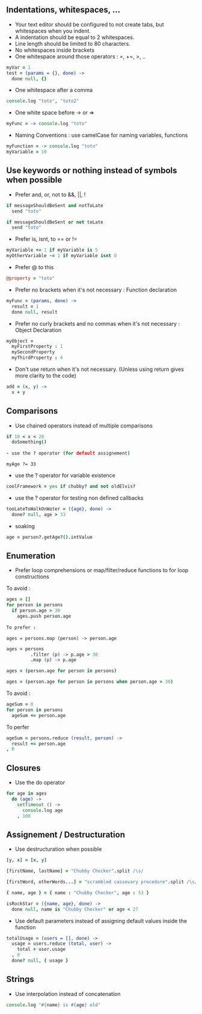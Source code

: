 ## Indentations, whitespaces, ...

- Your text editor should be configured to not create tabs, but whitespaces when you indent. 
- A indentation should be equal to 2 whitespaces. 
- Line length should be limited to 80 characters.
- No whitespaces inside brackets
- One whitespace around those operators : =, +=, >, ..

```coffeescript
myVar = 1
test = (params = {}, done) -> 
  done null, {}
```
- One whitespace after a comma

```coffeescript
console.log "toto", "toto2"
```
- One white space before -> or => 

```coffeescript
myFunc = -> console.log "toto"
```
- Naming Conventions : use camelCase for naming variables, functions

```coffeescript
myFunction = -> console.log "toto"
myVariable = 10
```

## Use keywords or nothing instead of symbols when possible 

- Prefer and, or, not to &&, ||, !

```coffeescript
if messageShouldBeSent and notToLate
  send "toto"

if messageShouldBeSent or not toLate
  send "toto"
```
- Prefer is, isnt, to == or !=

```coffeescript
myVariable += 1 if myVariable is 5 
myOtherVariable -= 1 if myVariable isnt 0
```
- Prefer @ to this

```coffeescript
@property = "toto"
```
- Prefer no brackets when it's not necessary : Function declaration 

```coffeescript
myFunc = (params, done) -> 
  result = 1
  done null, result
```
- Prefer no curly brackets and no commas when it's not necessary : Object Declaration 

```coffeescript
myObject = 
  myFirstProperty : 1
  mySecondProperty
  myThirdProperty : 4
```
- Don't use return when it's not necessary. (Unless using return gives more clarity to the code) 

```coffeescript
add = (x, y) -> 
  x + y
```

## Comparisons
  
- Use chained operators instead of multiple comparisons

```coffeescript
if 10 < x < 20 
  doSomething()
  
- use the ? operator (for default assignement)
```

    myAge ?= 33

- use the ? operator for variable existence

```coffeescript
coolFramework = yes if chubby? and not oldElvis?
```
- use the ? operator for testing non defined callbacks

```coffeescript
tooLateToWalkOnWater = ({age}, done) -> 
  done? null, age > 33
```
- soaking

```coffeescript
age = person?.getAge?().intValue

```
## Enumeration 

- Prefer loop comprehensions or map/filter/reduce functions to for loop constructions

To avoid : 

```coffeescript
ages = []
for person in persons
  if person.age > 30
    ages.push person.age
 
To prefer : 
```

    ages = persons.map (person) -> person.age
```coffeescript
ages = persons
         .filter (p) -> p.age > 30
         .map (p) -> p.age

ages = (person.age for person in persons)

ages = (person.age for person in persons when person.age > 30)
```
To avoid : 

```coffeescript
ageSum = 0
for person in persons
  ageSum += person.age
```
To perfer

```coffeescript
ageSum = persons.reduce (result, person) -> 
  result += person.age
, 0
```

## Closures

- Use the do operator

```coffeescript
for age in ages
  do (age) -> 
    setTimeout () -> 
      console.log age
    , 100
```

## Assignement / Destructuration

- Use destructuration when possible

```coffeescript
[y, x] = [x, y]

[firstName, lastName] = "Chubby Checker".split /\s/

[firstWord, otherWords...] = "scrambled cassovary procedure".split /\s/ 

{ name, age } = { name : "Chubby Checker", age : 53 }

isRockStar = ({name, age}, done) -> 
  done null, name is "Chubby Checker" or age < 27
```
- Use default parameters instead of assigning default values inside the function

```coffeescript
totalUsage = (users = [], done) -> 
  usage = users.reduce (total, user) -> 
    total + user.usage
  , 0
  done? null, { usage }
```

## Strings 

- Use interpolation instead of concatenation

```coffeescript
console.log "#{name} is #{age} old"
```

